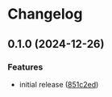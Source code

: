 # Changelog

## 0.1.0 (2024-12-26)


### Features

* initial release ([851c2ed](https://github.com/OscillateLabsLLC/ovos-phal-plugin-mac/commit/851c2edc7d0cd6584a663d4dd0a022b8cb38c70d))
